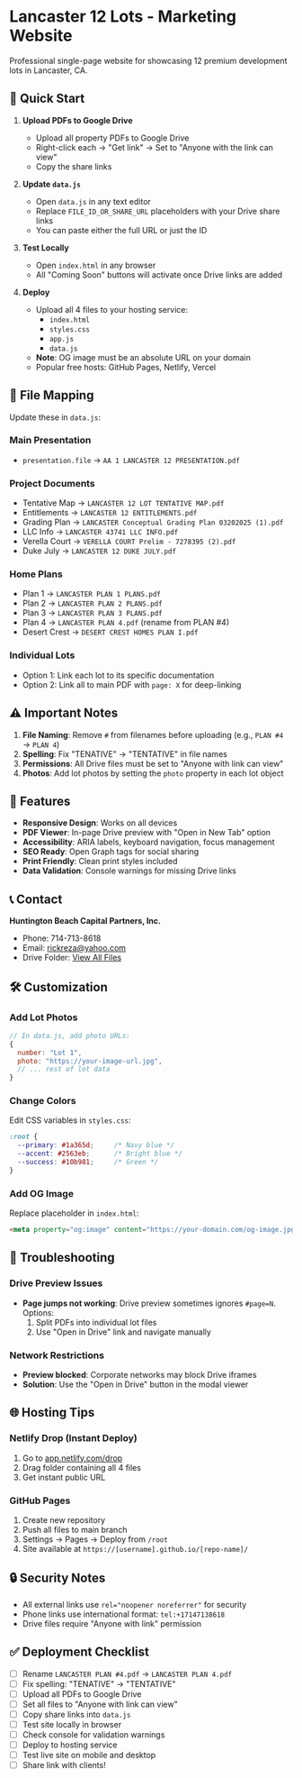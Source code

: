 # Lancaster 12 Lots - Marketing Website

Professional single-page website for showcasing 12 premium development lots in Lancaster, CA.

## 🚀 Quick Start

1. **Upload PDFs to Google Drive**
   - Upload all property PDFs to Google Drive
   - Right-click each → "Get link" → Set to "Anyone with the link can view"
   - Copy the share links

2. **Update `data.js`**
   - Open `data.js` in any text editor
   - Replace `FILE_ID_OR_SHARE_URL` placeholders with your Drive share links
   - You can paste either the full URL or just the ID

3. **Test Locally**
   - Open `index.html` in any browser
   - All "Coming Soon" buttons will activate once Drive links are added

4. **Deploy**
   - Upload all 4 files to your hosting service:
     - `index.html`
     - `styles.css`
     - `app.js`
     - `data.js`
   - **Note**: OG image must be an absolute URL on your domain
   - Popular free hosts: GitHub Pages, Netlify, Vercel

## 📁 File Mapping

Update these in `data.js`:

### Main Presentation
- `presentation.file` → `AA 1 LANCASTER 12 PRESENTATION.pdf`

### Project Documents
- Tentative Map → `LANCASTER 12 LOT TENTATIVE MAP.pdf`
- Entitlements → `LANCASTER 12 ENTITLEMENTS.pdf`
- Grading Plan → `LANCASTER Conceptual Grading Plan 03202025 (1).pdf`
- LLC Info → `LANCASTER 43741 LLC INFO.pdf`
- Verella Court → `VERELLA COURT Prelim - 7278395 (2).pdf`
- Duke July → `LANCASTER 12 DUKE JULY.pdf`

### Home Plans
- Plan 1 → `LANCASTER PLAN 1 PLANS.pdf`
- Plan 2 → `LANCASTER PLAN 2 PLANS.pdf`
- Plan 3 → `LANCASTER PLAN 3 PLANS.pdf`
- Plan 4 → `LANCASTER PLAN 4.pdf` (rename from PLAN #4)
- Desert Crest → `DESERT CREST HOMES PLAN I.pdf`

### Individual Lots
- Option 1: Link each lot to its specific documentation
- Option 2: Link all to main PDF with `page: X` for deep-linking

## ⚠️ Important Notes

1. **File Naming**: Remove `#` from filenames before uploading (e.g., `PLAN #4` → `PLAN 4`)
2. **Spelling**: Fix "TENATIVE" → "TENTATIVE" in file names
3. **Permissions**: All Drive files must be set to "Anyone with link can view"
4. **Photos**: Add lot photos by setting the `photo` property in each lot object

## 🎨 Features

- **Responsive Design**: Works on all devices
- **PDF Viewer**: In-page Drive preview with "Open in New Tab" option
- **Accessibility**: ARIA labels, keyboard navigation, focus management
- **SEO Ready**: Open Graph tags for social sharing
- **Print Friendly**: Clean print styles included
- **Data Validation**: Console warnings for missing Drive links

## 📞 Contact

**Huntington Beach Capital Partners, Inc.**
- Phone: 714-713-8618
- Email: rickreza@yahoo.com
- Drive Folder: [View All Files](https://drive.google.com/drive/folders/1iXsOCeIYZAK3DGknFOYZENNATpyavLW-)

## 🛠️ Customization

### Add Lot Photos
```javascript
// In data.js, add photo URLs:
{ 
  number: "Lot 1",
  photo: "https://your-image-url.jpg",
  // ... rest of lot data
}
```

### Change Colors
Edit CSS variables in `styles.css`:
```css
:root {
  --primary: #1a365d;     /* Navy blue */
  --accent: #2563eb;      /* Bright blue */
  --success: #10b981;     /* Green */
}
```

### Add OG Image
Replace placeholder in `index.html`:
```html
<meta property="og:image" content="https://your-domain.com/og-image.jpg">
```

## 🚨 Troubleshooting

### Drive Preview Issues
- **Page jumps not working**: Drive preview sometimes ignores `#page=N`. Options:
  1. Split PDFs into individual lot files
  2. Use "Open in Drive" link and navigate manually

### Network Restrictions  
- **Preview blocked**: Corporate networks may block Drive iframes
- **Solution**: Use the "Open in Drive" button in the modal viewer

## 🌐 Hosting Tips

### Netlify Drop (Instant Deploy)
1. Go to [app.netlify.com/drop](https://app.netlify.com/drop)
2. Drag folder containing all 4 files
3. Get instant public URL

### GitHub Pages
1. Create new repository
2. Push all files to main branch
3. Settings → Pages → Deploy from `/root`
4. Site available at `https://[username].github.io/[repo-name]/`

## 🔒 Security Notes

- All external links use `rel="noopener noreferrer"` for security
- Phone links use international format: `tel:+17147138618`
- Drive files require "Anyone with link" permission

## ✅ Deployment Checklist

- [ ] Rename `LANCASTER PLAN #4.pdf` → `LANCASTER PLAN 4.pdf`
- [ ] Fix spelling: "TENATIVE" → "TENTATIVE" 
- [ ] Upload all PDFs to Google Drive
- [ ] Set all files to "Anyone with link can view"
- [ ] Copy share links into `data.js`
- [ ] Test site locally in browser
- [ ] Check console for validation warnings
- [ ] Deploy to hosting service
- [ ] Test live site on mobile and desktop
- [ ] Share link with clients!